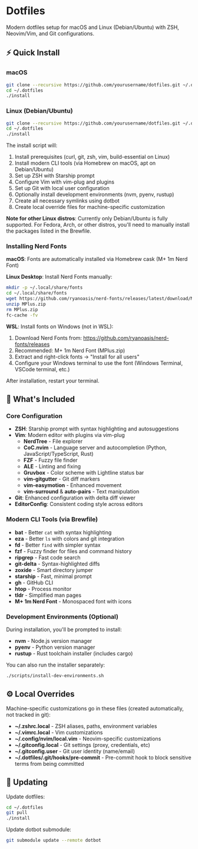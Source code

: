 # Dotfiles

Modern dotfiles setup for macOS and Linux (Debian/Ubuntu) with ZSH, Neovim/Vim, and Git configurations.

## ⚡ Quick Install

### macOS
```bash
git clone --recursive https://github.com/yourusername/dotfiles.git ~/.dotfiles
cd ~/.dotfiles
./install
```

### Linux (Debian/Ubuntu)
```bash
git clone --recursive https://github.com/yourusername/dotfiles.git ~/.dotfiles
cd ~/.dotfiles
./install
```

The install script will:
1. Install prerequisites (curl, git, zsh, vim, build-essential on Linux)
2. Install modern CLI tools (via Homebrew on macOS, apt on Debian/Ubuntu)
3. Set up ZSH with Starship prompt
4. Configure Vim with vim-plug and plugins
5. Set up Git with local user configuration
6. Optionally install development environments (nvm, pyenv, rustup)
7. Create all necessary symlinks using dotbot
8. Create local override files for machine-specific customization

**Note for other Linux distros**: Currently only Debian/Ubuntu is fully supported. For Fedora, Arch, or other distros, you'll need to manually install the packages listed in the Brewfile.

### Installing Nerd Fonts

**macOS**: Fonts are automatically installed via Homebrew cask (M+ 1m Nerd Font)

**Linux Desktop**: Install Nerd Fonts manually:
```bash
mkdir -p ~/.local/share/fonts
cd ~/.local/share/fonts
wget https://github.com/ryanoasis/nerd-fonts/releases/latest/download/MPlus.zip
unzip MPlus.zip
rm MPlus.zip
fc-cache -fv
```

**WSL**: Install fonts on Windows (not in WSL):
1. Download Nerd Fonts from: https://github.com/ryanoasis/nerd-fonts/releases
2. Recommended: M+ 1m Nerd Font (MPlus.zip)
3. Extract and right-click fonts → "Install for all users"
4. Configure your Windows terminal to use the font (Windows Terminal, VSCode terminal, etc.)

After installation, restart your terminal.

## 🎯 What's Included

### Core Configuration
- **ZSH**: Starship prompt with syntax highlighting and autosuggestions
- **Vim**: Modern editor with plugins via vim-plug
  - **NerdTree** - File explorer
  - **CoC.nvim** - Language server and autocompletion (Python, JavaScript/TypeScript, Rust)
  - **FZF** - Fuzzy file finder
  - **ALE** - Linting and fixing
  - **Gruvbox** - Color scheme with Lightline status bar
  - **vim-gitgutter** - Git diff markers
  - **vim-easymotion** - Enhanced movement
  - **vim-surround** & **auto-pairs** - Text manipulation
- **Git**: Enhanced configuration with delta diff viewer
- **EditorConfig**: Consistent coding style across editors

### Modern CLI Tools (via Brewfile)
- **bat** - Better `cat` with syntax highlighting
- **eza** - Better `ls` with colors and git integration
- **fd** - Better `find` with simpler syntax
- **fzf** - Fuzzy finder for files and command history
- **ripgrep** - Fast code search
- **git-delta** - Syntax-highlighted diffs
- **zoxide** - Smart directory jumper
- **starship** - Fast, minimal prompt
- **gh** - GitHub CLI
- **htop** - Process monitor
- **tldr** - Simplified man pages
- **M+ 1m Nerd Font** - Monospaced font with icons

### Development Environments (Optional)
During installation, you'll be prompted to install:
- **nvm** - Node.js version manager
- **pyenv** - Python version manager
- **rustup** - Rust toolchain installer (includes cargo)

You can also run the installer separately:
```bash
./scripts/install-dev-environments.sh
```

## ⚙️ Local Overrides

Machine-specific customizations go in these files (created automatically, not tracked in git):

- **~/.zshrc.local** - ZSH aliases, paths, environment variables
- **~/.vimrc.local** - Vim customizations
- **~/.config/nvim/local.vim** - Neovim-specific customizations
- **~/.gitconfig.local** - Git settings (proxy, credentials, etc)
- **~/.gitconfig.user** - Git user identity (name/email)
- **~/.dotfiles/.git/hooks/pre-commit** - Pre-commit hook to block sensitive terms from being committed

## 🔧 Updating

Update dotfiles:
```bash
cd ~/.dotfiles
git pull
./install
```

Update dotbot submodule:
```bash
git submodule update --remote dotbot
```
